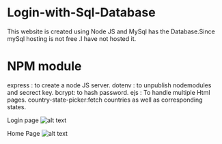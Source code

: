 # Login-with-Sql-Database
This website is created using Node JS and MySql has the Database.Since mySql hosting is not free .I have not hosted it.

# NPM module 
express : to create a node JS server.
dotenv : to unpublish nodemodules and secrect key.
bcrypt: to hash password.
ejs : To handle multiple Html pages.
country-state-picker:fetch countries as well as corresponding states.


Login page
![alt text](https://i.ibb.co/nzmhChg/Screenshot-43.png)

Home Page
![alt text](https://i.ibb.co/S5QFQNK/Screenshot-44.png)
 
